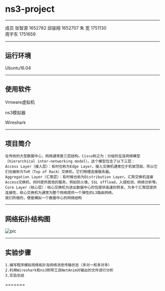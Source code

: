 # ns3-project
---




成员
张智源	1652782	
邱骏翔	1652707	
朱    宽     1751130	
周宇东	1751659

---

## 运行环境

Ubuntu16.04 

---

## 使用软件

Vmware虚拟机

ns3模拟器

Wireshark

---

## 项目简介
	在传统的大型数据中心，网络通常是三层结构。Cisco称之为：分级的互连网络模型（hierarchical inter-networking model）。这个模型包含了以下三层：
	Access Layer（接入层）：有时也称为Edge Layer。接入交换机通常位于机架顶部，所以它们也被称为ToR（Top of Rack）交换机，它们物理连接服务器。
	Aggregation Layer（汇聚层）：有时候也称为Distribution Layer。汇聚交换机连接Access交换机，同时提供其他的服务，例如防火墙，SSL offload，入侵检测，网络分析等。
	Core Layer（核心层）：核心交换机为进出数据中心的包提供高速的转发，为多个汇聚层提供连接性，核心交换机为通常为整个网络提供一个弹性的L3路由网络。
	我们所做的，便是模拟一个数据中心的网络结构

---

## 网络拓扑结构图

![pic](https://github.com/acdzh/ns3-project/blob/master/img/dc.png)

---

## 实验步骤

	1.编写程序模拟网络拓扑及网络消息传输状态（多对一和多对多）
	2.利用Wireshark和ns3附带工具NetAnim对输出的文件进行分析
	3.实验总结
=======



